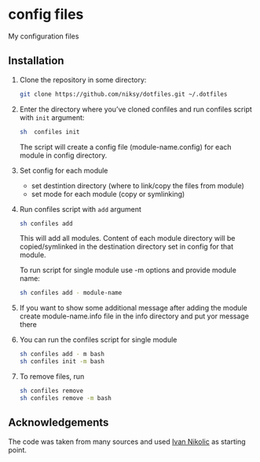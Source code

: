 # config files

My configuration files

## Installation

1. Clone the repository in some directory:

	```bash
	git clone https://github.com/niksy/dotfiles.git ~/.dotfiles
	```

1. Enter the directory where you’ve cloned confiles and run confiles script with `init` argument:

	```bash
	sh  confiles init
	```

	The script will create a config file (module-name.config) for each module in config directory.

2. Set config for each module 
	- set destintion directory (where to link/copy the files from module)
	- set mode for each module (copy or symlinking)

3. Run confiles script with `add` argument

	```bash
	sh confiles add
	```
	This will add all modules. 
	Content of each module directory will be copied/symlinked in the destination directory set in config for that module.


	To run script for single module use -m options and provide module name:
	```bash
	sh confiles add - module-name
	```

4. If you want to show some additional message after adding the module create module-name.info file in the info directory and put yor message 
	there

5. You can run the confiles script for single module
	```bash
	sh confiles add - m bash
	sh confiles init -m bash
	```

6. To remove files, run 
	```bash
	sh confiles remove
	sh confiles remove -m bash
	```

## Acknowledgements

The code was taken from many sources and used [Ivan Nikolic](https://github.com/niksy/dotfiles) as starting point.